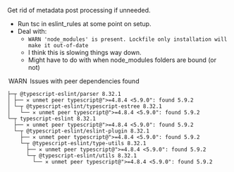 Get rid of metadata post processing if unneeded.

- Run tsc in eslint_rules at some point on setup.
- Deal with:
  - `WARN 'node_modules' is present. Lockfile only installation will make it out-of-date`
  - I think this is slowing things way down.
  - Might have to do with when node_modules folders are bound (or not)

 WARN  Issues with peer dependencies found

```
├─┬ @typescript-eslint/parser 8.32.1
│ ├── ✕ unmet peer typescript@">=4.8.4 <5.9.0": found 5.9.2
│ └─┬ @typescript-eslint/typescript-estree 8.32.1
│   └── ✕ unmet peer typescript@">=4.8.4 <5.9.0": found 5.9.2
└─┬ typescript-eslint 8.32.1
  ├── ✕ unmet peer typescript@">=4.8.4 <5.9.0": found 5.9.2
  └─┬ @typescript-eslint/eslint-plugin 8.32.1
    ├── ✕ unmet peer typescript@">=4.8.4 <5.9.0": found 5.9.2
    └─┬ @typescript-eslint/type-utils 8.32.1
      ├── ✕ unmet peer typescript@">=4.8.4 <5.9.0": found 5.9.2
      └─┬ @typescript-eslint/utils 8.32.1
        └── ✕ unmet peer typescript@">=4.8.4 <5.9.0": found 5.9.2
```
